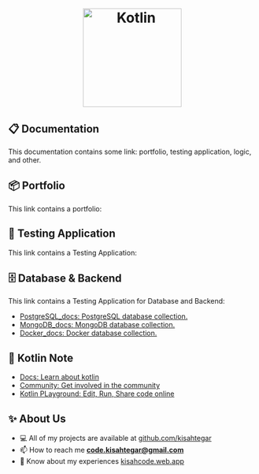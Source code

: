 <a href="https://kotlinlang.org">
  <h1 align="center">
    <picture>
      <img alt="Kotlin" width="200" src="https://upload.wikimedia.org/wikipedia/commons/thumb/0/06/Kotlin_Icon.svg/2048px-Kotlin_Icon.svg.png">
    </picture>
  </h1>
</a>

## 📋 Documentation

This documentation contains some link: portfolio, testing application, logic, and other.

## 📦 Portfolio

This link contains a portfolio:

## 🧪 Testing Application

This link contains a Testing Application:

## 🗄️ Database & Backend

This link contains a Testing Application for Database and Backend:

- [PostgreSQL_docs: PostgreSQL database collection.](https://github.com/kisahtegar/PostgreSQL_docs)
- [MongoDB_docs: MongoDB database collection.](https://github.com/kisahtegar/MongoDB_docs)
- [Docker_docs: Docker database collection.](https://github.com/kisahtegar/Docker_docs)

## 📝 Kotlin Note

- [Docs: Learn about kotlin](https://kotlinlang.org/docs/home.html)
- [Community: Get involved in the community](https://kotlinlang.org/community/)
- [Kotlin PLayground: Edit, Run, Share code online](https://play.kotlinlang.org)

## ✨ About Us

- 💻 All of my projects are available at [github.com/kisahtegar](https://github.com/kisahtegar)
- 📫 How to reach me **<code.kisahtegar@gmail.com>**
- 📄 Know about my experiences [kisahcode.web.app](https://kisahcode.web.app)
